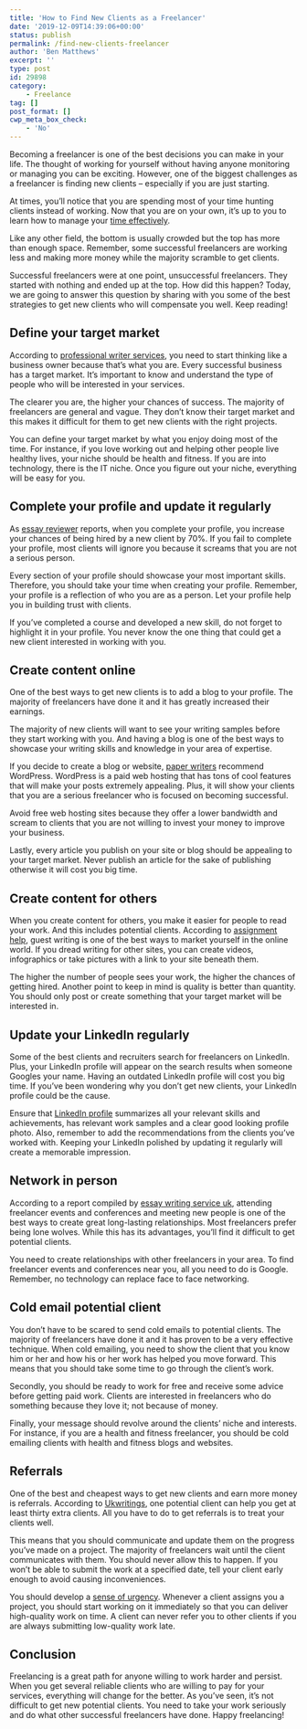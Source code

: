 ```yaml
---
title: 'How to Find New Clients as a Freelancer'
date: '2019-12-09T14:39:06+00:00'
status: publish
permalink: /find-new-clients-freelancer
author: 'Ben Matthews'
excerpt: ''
type: post
id: 29898
category:
    - Freelance
tag: []
post_format: []
cwp_meta_box_check:
    - 'No'
---
```

Becoming a freelancer is one of the best decisions you can make in your life. The thought of working for yourself without having anyone monitoring or managing you can be exciting. However, one of the biggest challenges as a freelancer is finding new clients – especially if you are just starting.

At times, you’ll notice that you are spending most of your time hunting clients instead of working. Now that you are on your own, it’s up to you to learn how to manage your [time effectively](https://www.shopify.com/partners/blog/8-time-management-tips-for-freelancers).

Like any other field, the bottom is usually crowded but the top has more than enough space. Remember, some successful freelancers are working less and making more money while the majority scramble to get clients.

Successful freelancers were at one point, unsuccessful freelancers. They started with nothing and ended up at the top. How did this happen? Today, we are going to answer this question by sharing with you some of the best strategies to get new clients who will compensate you well. Keep reading!

Define your target market
-------------------------

According to [professional writer services](https://www.proessaywriting.com/), you need to start thinking like a business owner because that’s what you are. Every successful business has a target market. It’s important to know and understand the type of people who will be interested in your services.

The clearer you are, the higher your chances of success. The majority of freelancers are general and vague. They don’t know their target market and this makes it difficult for them to get new clients with the right projects.

You can define your target market by what you enjoy doing most of the time. For instance, if you love working out and helping other people live healthy lives, your niche should be health and fitness. If you are into technology, there is the IT niche. Once you figure out your niche, everything will be easy for you.

Complete your profile and update it regularly
---------------------------------------------

As [essay reviewer](https://www.bestessaytips.com/review_essay.php) reports, when you complete your profile, you increase your chances of being hired by a new client by 70%. If you fail to complete your profile, most clients will ignore you because it screams that you are not a serious person.

Every section of your profile should showcase your most important skills. Therefore, you should take your time when creating your profile. Remember, your profile is a reflection of who you are as a person. Let your profile help you in building trust with clients.

If you’ve completed a course and developed a new skill, do not forget to highlight it in your profile. You never know the one thing that could get a new client interested in working with you.

Create content online
---------------------

One of the best ways to get new clients is to add a blog to your profile. The majority of freelancers have done it and it has greatly increased their earnings.

The majority of new clients will want to see your writing samples before they start working with you. And having a blog is one of the best ways to showcase your writing skills and knowledge in your area of expertise.

If you decide to create a blog or website, [paper writers](https://www.paperwritingpro.com/) recommend WordPress. WordPress is a paid web hosting that has tons of cool features that will make your posts extremely appealing. Plus, it will show your clients that you are a serious freelancer who is focused on becoming successful.

Avoid free web hosting sites because they offer a lower bandwidth and scream to clients that you are not willing to invest your money to improve your business.

Lastly, every article you publish on your site or blog should be appealing to your target market. Never publish an article for the sake of publishing otherwise it will cost you big time.

Create content for others
-------------------------

When you create content for others, you make it easier for people to read your work. And this includes potential clients. According to [assignment help](https://my-assignment.help/), guest writing is one of the best ways to market yourself in the online world. If you dread writing for other sites, you can create videos, infographics or take pictures with a link to your site beneath them.

The higher the number of people sees your work, the higher the chances of getting hired. Another point to keep in mind is quality is better than quantity. You should only post or create something that your target market will be interested in.

Update your LinkedIn regularly
------------------------------

Some of the best clients and recruiters search for freelancers on LinkedIn. Plus, your LinkedIn profile will appear on the search results when someone Googles your name. Having an outdated LinkedIn profile will cost you big time. If you’ve been wondering why you don’t get new clients, your LinkedIn profile could be the cause.

Ensure that [LinkedIn profile](https://www.ragan.com/9-steps-to-a-better-linkedin-profile-in-2019/) summarizes all your relevant skills and achievements, has relevant work samples and a clear good looking profile photo. Also, remember to add the recommendations from the clients you’ve worked with. Keeping your LinkedIn polished by updating it regularly will create a memorable impression.

Network in person
-----------------

According to a report compiled by [essay writing service uk](https://uk.bestessays.com/), attending freelancer events and conferences and meeting new people is one of the best ways to create great long-lasting relationships. Most freelancers prefer being lone wolves. While this has its advantages, you’ll find it difficult to get potential clients.

You need to create relationships with other freelancers in your area. To find freelancer events and conferences near you, all you need to do is Google. Remember, no technology can replace face to face networking.

Cold email potential client
---------------------------

You don’t have to be scared to send cold emails to potential clients. The majority of freelancers have done it and it has proven to be a very effective technique. When cold emailing, you need to show the client that you know him or her and how his or her work has helped you move forward. This means that you should take some time to go through the client’s work.

Secondly, you should be ready to work for free and receive some advice before getting paid work. Clients are interested in freelancers who do something because they love it; not because of money.

Finally, your message should revolve around the clients’ niche and interests. For instance, if you are a health and fitness freelancer, you should be cold emailing clients with health and fitness blogs and websites.

Referrals
---------

One of the best and cheapest ways to get new clients and earn more money is referrals. According to [Ukwritings](https://www.bestassignmentservices.co.uk/assignment-writing-services/ukwritings-com-review/), one potential client can help you get at least thirty extra clients. All you have to do to get referrals is to treat your clients well.

This means that you should communicate and update them on the progress you’ve made on a project. The majority of freelancers wait until the client communicates with them. You should never allow this to happen. If you won’t be able to submit the work at a specified date, tell your client early enough to avoid causing inconveniences.

You should develop a [sense of urgency](https://www.briantracy.com/blog/personal-success/develop-a-sense-of-urgency/). Whenever a client assigns you a project, you should start working on it immediately so that you can deliver high-quality work on time. A client can never refer you to other clients if you are always submitting low-quality work late.

Conclusion
----------

Freelancing is a great path for anyone willing to work harder and persist. When you get several reliable clients who are willing to pay for your services, everything will change for the better. As you’ve seen, it’s not difficult to get new potential clients. You need to take your work seriously and do what other successful freelancers have done. Happy freelancing!